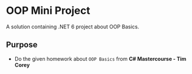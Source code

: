 # OOP Mini Project
A solution containing .NET 6 project about OOP Basics.

## Purpose
- Do the given homework about `OOP Basics` from **C# Mastercourse - Tim Corey**